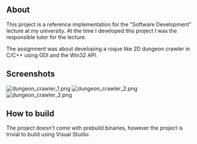 ## About ##

This project is a reference implementation for the "Software Development" lecture at my university.
At the time I developed this project I was the responsible tutor for the lecture.

The assignment was about developing a roque like 2D dungeon crawler in C/C++ using GDI and the Win32 API.

## Screenshots ##
![dungeon_crawler_1.png](https://bitbucket.org/repo/d6jgzM/images/2366337079-dungeon_crawler_1.png)
![dungeon_crawler_2.png](https://bitbucket.org/repo/d6jgzM/images/544879847-dungeon_crawler_2.png)![dungeon_crawler_2.png](https://bitbucket.org/repo/d6jgzM/images/1301724417-dungeon_crawler_2.png)

## How to build ##

The project doesn't come with prebuild binaries, however the project is trivial to build using Visual Studio.